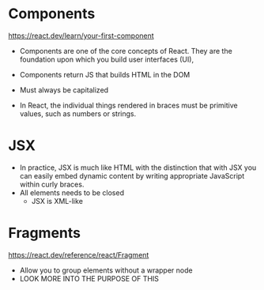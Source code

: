 # Components
https://react.dev/learn/your-first-component

- Components are one of the core concepts of React. They are the foundation upon which you build user interfaces (UI),
- Components return JS that builds HTML in the DOM
- Must always be capitalized

- In React, the individual things rendered in braces must be primitive values, such as numbers or strings.

# JSX

- In practice, JSX is much like HTML with the distinction that with JSX you can easily embed dynamic content by writing appropriate JavaScript within curly braces.
- All elements needs to be closed
    - JSX is XML-like

# Fragments
https://react.dev/reference/react/Fragment

- Allow you to group elements without a wrapper node
- LOOK MORE INTO THE PURPOSE OF THIS